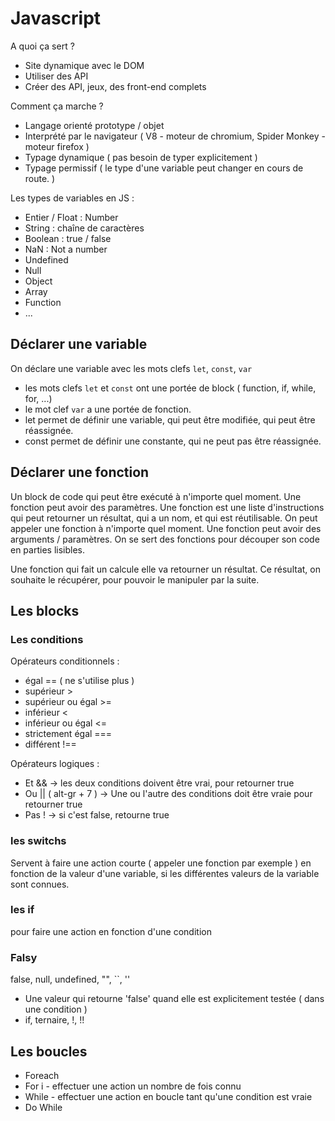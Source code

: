 # Javascript

A quoi ça sert ?
- Site dynamique avec le DOM
- Utiliser des API
- Créer des API, jeux, des front-end complets

Comment ça marche ? 
- Langage orienté prototype / objet
- Interprété par le navigateur ( V8 - moteur de chromium, Spider Monkey - moteur firefox )
- Typage dynamique ( pas besoin de typer explicitement )
- Typage permissif ( le type d'une variable peut changer en cours de route. )

Les types de variables en JS : 
- Entier / Float : Number
- String : chaîne de caractères
- Boolean : true / false
- NaN : Not a number
- Undefined
- Null
- Object
- Array
- Function
- ...

## Déclarer une variable

On déclare une variable avec les mots clefs `let`, `const`, `var`
- les mots clefs `let` et `const` ont une portée de block ( function, if, while, for, ...)
- le mot clef `var` a une portée de fonction.
- let permet de définir une variable, qui peut être modifiée, qui peut être réassignée. 
- const permet de définir une constante, qui ne peut pas être réassignée.

## Déclarer une fonction

Un block de code qui peut être exécuté à n'importe quel moment. 
Une fonction peut avoir des paramètres.
Une fonction est une liste d'instructions qui peut retourner un résultat, qui a un nom, et qui est réutilisable.
On peut appeler une fonction à n'importe quel moment.
Une fonction peut avoir des arguments / paramètres.
On se sert des fonctions pour découper son code en parties lisibles.

Une fonction qui fait un calcule elle va retourner un résultat. Ce résultat, on souhaite le récupérer, pour pouvoir le manipuler par la suite.

## Les blocks

### Les conditions

Opérateurs conditionnels : 
- égal == ( ne s'utilise plus )
- supérieur  >
- supérieur ou égal >=
- inférieur <
- inférieur ou égal <=
- strictement égal ===
- différent  !==

Opérateurs logiques : 
- Et && -> les deux conditions doivent être vrai, pour retourner true
- Ou || ( alt-gr + 7 ) -> Une ou l'autre des conditions doit être vraie pour retourner true
- Pas ! -> si c'est false, retourne true


### les switchs

Servent à faire une action courte ( appeler une fonction par exemple ) en fonction de la valeur d'une variable, si les différentes valeurs 
de la variable sont connues.

### les if

pour faire une action en fonction d'une condition

### Falsy
false, null, undefined, "", ``, ''
- Une valeur qui retourne 'false' quand elle est explicitement testée ( dans une condition )
- if, ternaire, !, !!

## Les boucles

- Foreach
- For i - effectuer une action un nombre de fois connu
- While - effectuer une action en boucle tant qu'une condition est vraie
- Do While